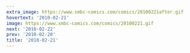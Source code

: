 ```yaml
---
extra_image: https://www.smbc-comics.com/comics/20100221after.gif
hovertext: '2010-02-21'
image: https://www.smbc-comics.com/comics/20100221.gif
next: '2010-02-22'
prev: '2010-02-20'
title: '2010-02-21'
---
```

